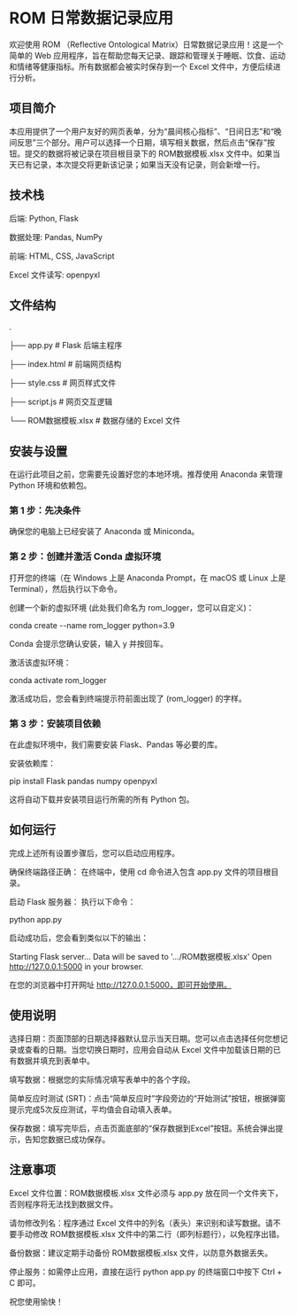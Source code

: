# ROM 日常数据记录应用
欢迎使用 ROM （Reflective Ontological Matrix）日常数据记录应用！这是一个简单的 Web 应用程序，旨在帮助您每天记录、跟踪和管理关于睡眠、饮食、运动和情绪等健康指标。所有数据都会被实时保存到一个 Excel 文件中，方便后续进行分析。


## 项目简介
本应用提供了一个用户友好的网页表单，分为“晨间核心指标”、“日间日志”和“晚间反思”三个部分。用户可以选择一个日期，填写相关数据，然后点击“保存”按钮。提交的数据将被记录在项目根目录下的 ROM数据模板.xlsx 文件中。如果当天已有记录，本次提交将更新该记录；如果当天没有记录，则会新增一行。

## 技术栈
后端: Python, Flask

数据处理: Pandas, NumPy

前端: HTML, CSS, JavaScript

Excel 文件读写: openpyxl

## 文件结构
.

├── app.py                  # Flask 后端主程序

├── index.html              # 前端网页结构

├── style.css               # 网页样式文件

├── script.js               # 网页交互逻辑

└── ROM数据模板.xlsx        # 数据存储的 Excel 文件

## 安装与设置
在运行此项目之前，您需要先设置好您的本地环境。推荐使用 Anaconda 来管理 Python 环境和依赖包。

### 第 1 步：先决条件

确保您的电脑上已经安装了 Anaconda 或 Miniconda。

### 第 2 步：创建并激活 Conda 虚拟环境

打开您的终端（在 Windows 上是 Anaconda Prompt，在 macOS 或 Linux 上是 Terminal），然后执行以下命令。

创建一个新的虚拟环境 (此处我们命名为 rom_logger，您可以自定义)：

conda create --name rom_logger python=3.9

Conda 会提示您确认安装，输入 y 并按回车。

激活该虚拟环境：

conda activate rom_logger

激活成功后，您会看到终端提示符前面出现了 (rom_logger) 的字样。

### 第 3 步：安装项目依赖

在此虚拟环境中，我们需要安装 Flask、Pandas 等必要的库。

安装依赖库：

pip install Flask pandas numpy openpyxl

这将自动下载并安装项目运行所需的所有 Python 包。

## 如何运行
完成上述所有设置步骤后，您可以启动应用程序。

确保终端路径正确：
在终端中，使用 cd 命令进入包含 app.py 文件的项目根目录。

启动 Flask 服务器：
执行以下命令：

python app.py

启动成功后，您会看到类似以下的输出：

Starting Flask server...
Data will be saved to '.../ROM数据模板.xlsx'
Open http://127.0.0.1:5000 in your browser.

在您的浏览器中打开网址 http://127.0.0.1:5000，即可开始使用。

## 使用说明
选择日期：页面顶部的日期选择器默认显示当天日期。您可以点击选择任何您想记录或查看的日期。当您切换日期时，应用会自动从 Excel 文件中加载该日期的已有数据并填充到表单中。

填写数据：根据您的实际情况填写表单中的各个字段。

简单反应时测试 (SRT)：点击“简单反应时”字段旁边的“开始测试”按钮，根据弹窗提示完成5次反应测试，平均值会自动填入表单。

保存数据：填写完毕后，点击页面底部的“保存数据到Excel”按钮。系统会弹出提示，告知您数据已成功保存。

## 注意事项
Excel 文件位置：ROM数据模板.xlsx 文件必须与 app.py 放在同一个文件夹下，否则程序将无法找到数据文件。

请勿修改列名：程序通过 Excel 文件中的列名（表头）来识别和读写数据。请不要手动修改 ROM数据模板.xlsx 文件中的第二行（即列标题行），以免程序出错。

备份数据：建议定期手动备份 ROM数据模板.xlsx 文件，以防意外数据丢失。

停止服务：如需停止应用，直接在运行 python app.py 的终端窗口中按下 Ctrl + C 即可。

祝您使用愉快！

